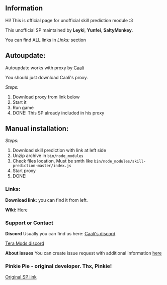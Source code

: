 ## Information

Hi! This is official page for unofficial skill prediction module :3

This unofficial SP maintained by **Leyki**, **Yunfei**, **SaltyMonkey**.

You can find ALL links in _Links:_ section

## Autoupdate:

Autoupdate works with proxy by [Caali](https://discord.gg/maqBmJV)

You should just download Caali's proxy.

_Steps:_
1. Download proxy from link below
2. Start it
3. Run game
4. DONE! This SP already included in his proxy

## Manual installation:

_Steps:_
1. Download skill prediction with link at left side
2. Unzip archive in `bin/node_modules`
3. Check files location. Must be smth like `bin/node_modules/skill-prediction-master/index.js` 
3. Start proxy
4. DONE!

### Links:

**Download link:** you can find it from left.

**Wiki:** [Here](https://github.com/SaltyMonkey/skill-prediction/wiki)

### Support or Contact

**Discord**
Usually you can find us here:
[Caali's discord](https://discord.gg/maqBmJV)

[Tera Mods discord](https://discord.gg/ccuh9rj)

**About issues**
You can create issue request with additional information [here](https://github.com/SaltyMonkey/skill-prediction/issues)

### Pinkie Pie - original developer. Thx, Pinkie!

[Original SP link](https://github.com/pinkipi/skill-prediction)

